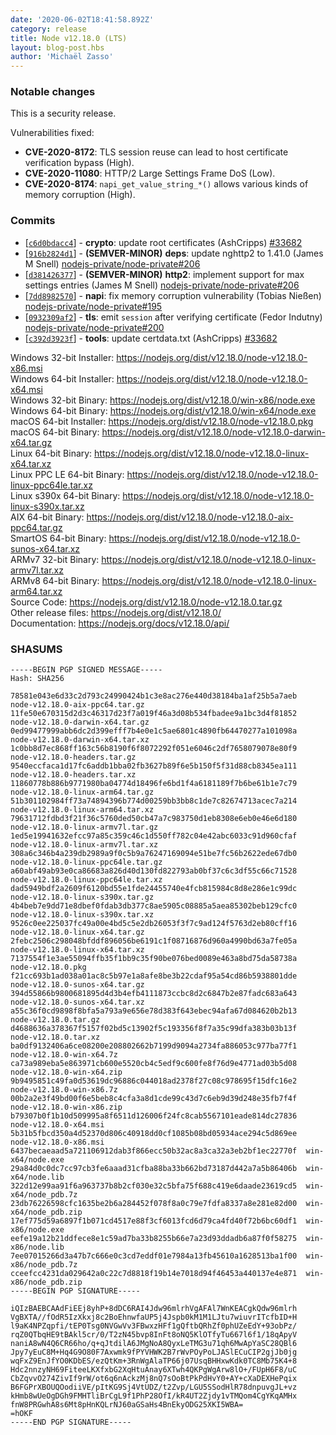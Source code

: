 ```yaml
---
date: '2020-06-02T18:41:58.892Z'
category: release
title: Node v12.18.0 (LTS)
layout: blog-post.hbs
author: 'Michaël Zasso'
---
```


### Notable changes

This is a security release.

Vulnerabilities fixed:

- **CVE-2020-8172**: TLS session reuse can lead to host certificate verification bypass (High).
- **CVE-2020-11080**: HTTP/2 Large Settings Frame DoS (Low).
- **CVE-2020-8174**: `napi_get_value_string_*()` allows various kinds of memory corruption (High).

### Commits

- [[`c6d0bdacc4`](https://github.com/nodejs/node/commit/c6d0bdacc4)] - **crypto**: update root certificates (AshCripps) [#33682](https://github.com/nodejs/node/pull/33682)
- [[`916b2824d1`](https://github.com/nodejs/node/commit/916b2824d1)] - **(SEMVER-MINOR)** **deps**: update nghttp2 to 1.41.0 (James M Snell) [nodejs-private/node-private#206](https://github.com/nodejs-private/node-private/pull/206)
- [[`d381426377`](https://github.com/nodejs/node/commit/d381426377)] - **(SEMVER-MINOR)** **http2**: implement support for max settings entries (James M Snell) [nodejs-private/node-private#206](https://github.com/nodejs-private/node-private/pull/206)
- [[`7dd8982570`](https://github.com/nodejs/node/commit/7dd8982570)] - **napi**: fix memory corruption vulnerability (Tobias Nießen) [nodejs-private/node-private#195](https://github.com/nodejs-private/node-private/pull/195)
- [[`0932309af2`](https://github.com/nodejs/node/commit/0932309af2)] - **tls**: emit `session` after verifying certificate (Fedor Indutny) [nodejs-private/node-private#200](https://github.com/nodejs-private/node-private/pull/200)
- [[`c392d3923f`](https://github.com/nodejs/node/commit/c392d3923f)] - **tools**: update certdata.txt (AshCripps) [#33682](https://github.com/nodejs/node/pull/33682)

Windows 32-bit Installer: https://nodejs.org/dist/v12.18.0/node-v12.18.0-x86.msi \
Windows 64-bit Installer: https://nodejs.org/dist/v12.18.0/node-v12.18.0-x64.msi \
Windows 32-bit Binary: https://nodejs.org/dist/v12.18.0/win-x86/node.exe \
Windows 64-bit Binary: https://nodejs.org/dist/v12.18.0/win-x64/node.exe \
macOS 64-bit Installer: https://nodejs.org/dist/v12.18.0/node-v12.18.0.pkg \
macOS 64-bit Binary: https://nodejs.org/dist/v12.18.0/node-v12.18.0-darwin-x64.tar.gz \
Linux 64-bit Binary: https://nodejs.org/dist/v12.18.0/node-v12.18.0-linux-x64.tar.xz \
Linux PPC LE 64-bit Binary: https://nodejs.org/dist/v12.18.0/node-v12.18.0-linux-ppc64le.tar.xz \
Linux s390x 64-bit Binary: https://nodejs.org/dist/v12.18.0/node-v12.18.0-linux-s390x.tar.xz \
AIX 64-bit Binary: https://nodejs.org/dist/v12.18.0/node-v12.18.0-aix-ppc64.tar.gz \
SmartOS 64-bit Binary: https://nodejs.org/dist/v12.18.0/node-v12.18.0-sunos-x64.tar.xz \
ARMv7 32-bit Binary: https://nodejs.org/dist/v12.18.0/node-v12.18.0-linux-armv7l.tar.xz \
ARMv8 64-bit Binary: https://nodejs.org/dist/v12.18.0/node-v12.18.0-linux-arm64.tar.xz \
Source Code: https://nodejs.org/dist/v12.18.0/node-v12.18.0.tar.gz \
Other release files: https://nodejs.org/dist/v12.18.0/ \
Documentation: https://nodejs.org/docs/v12.18.0/api/

### SHASUMS

```
-----BEGIN PGP SIGNED MESSAGE-----
Hash: SHA256

78581e043e6d33c2d793c24990424b1c3e8ac276e440d38184ba1af25b5a7aeb  node-v12.18.0-aix-ppc64.tar.gz
11fe50e670315d2d3c46317d23f7a019f46a3d08b534fbadee9a1bc3d4f81852  node-v12.18.0-darwin-x64.tar.gz
0ed99477999abb6dc2d399efff7b4e0e1c5ae6801c4890fb64470277a101098a  node-v12.18.0-darwin-x64.tar.xz
1c0bb8d7ec868ff163c56b8190f6f8072292f051e6046c2df7658079078e80f9  node-v12.18.0-headers.tar.gz
9540eccfaca1d17fc6addb1bba02fb3627b89f6e5b150f5f31d88cb8345ea111  node-v12.18.0-headers.tar.xz
11860778b886b9771980ba04774d18496fe6bd1f4a6181189f7b6be61b1e7c79  node-v12.18.0-linux-arm64.tar.gz
51b301102984ff73a74894396b774d00259bb3bb8c1de7c82674713acec7a214  node-v12.18.0-linux-arm64.tar.xz
79631712fdbd3f21f36c5760ded50cb47a7c983750d1eb8308e6eb0e46e6d180  node-v12.18.0-linux-armv7l.tar.gz
1ed5e19941632efcc97a85c359c46c1d550ff782c04e42abc6033c91d960cfaf  node-v12.18.0-linux-armv7l.tar.xz
308a6c346b4a239db2989a9f0c5b9a76247169094e51be7fc56b2622ede67db0  node-v12.18.0-linux-ppc64le.tar.gz
a60abf49ab93e0ca86683a826d40d130fd822793ab0bf37c6c3df55c66c71528  node-v12.18.0-linux-ppc64le.tar.xz
dad5949bdf2a2609f6120bd55e1fde24455740e4fcb815984c8d8e286e1c99dc  node-v12.18.0-linux-s390x.tar.gz
4b4beb7e9dd71e8dbef0fdab3db377c8ae5905c08885a5aea85302beb129cfc0  node-v12.18.0-linux-s390x.tar.xz
9526c0ee225037fc49a00e4bd5c5e2db26053f3f7c9ad124f5763d2eb80cff16  node-v12.18.0-linux-x64.tar.gz
2febc2506c298048bfddf896056be6191c1f08716876d960a4990bd63a7fe05a  node-v12.18.0-linux-x64.tar.xz
7137554f1e3ae55094ffb35f1bb9c35f90be076bed0089e463a8bd75da58738a  node-v12.18.0.pkg
f21cc693b1ad038a01ac8c5b97e1a8afe8be3b22cdaf95a54cd86b5938801dde  node-v12.18.0-sunos-x64.tar.gz
394d55866b9800681895d4d3b4efb4111873ccbc8d2c6847b2e87fadc683a643  node-v12.18.0-sunos-x64.tar.xz
a55c36f0cd9898f8bfa5a793a9e656e78d383f643ebec94afa67d084620b2b13  node-v12.18.0.tar.gz
d4688636a378367f5157f02bd5c13902f5c193356f8f7a35c99dfa383b03b13f  node-v12.18.0.tar.xz
ba0df9132406a6ce08200e208802662b7199d9094a2734fa886053c977ba77f1  node-v12.18.0-win-x64.7z
ca73a989eba5e863971cb600e5520cb4c5edf9c600fe8f76d9e4771ad03b5d08  node-v12.18.0-win-x64.zip
9b9495851c49fa0d53619dc96886c044018ad2378f27c08c978695f15dfc16e2  node-v12.18.0-win-x86.7z
00b2a2e3f49bd00f6e5beb8c4cfa3a8d1cde99c43d7c6eb9d39d248e35fb7f4f  node-v12.18.0-win-x86.zip
b79307b0f1b10d509995a8f6511d126006f24fc8cab5567101eade814dc27836  node-v12.18.0-x64.msi
5b31b5fbcd350a4d52370d806c40918dd0cf1085b08bd05934ace294c5d869ee  node-v12.18.0-x86.msi
6437becaeaad5a721106912dab3f866ecc50b32ac8a3ca32a3eb2bf1ec22770f  win-x64/node.exe
29a84d0c0dc7cc97cb3fe6aaad31cfba88ba33b662bd73187d442a7a5b86406b  win-x64/node.lib
322d12e99aa91f6a963737b8b2cf030e32c5bfa75f688c419e6daade23619cd5  win-x64/node_pdb.7z
23db76226598cfc1635be2b6a284452f078f8a0c79e7fdfa8337a8e281e82d00  win-x64/node_pdb.zip
17ef775d59a6897f1b071cd4517e88f3cf6013fcd6d79ca4fd40f72b6bc60df1  win-x86/node.exe
eefe19a12b21ddfece8e1c59ad7ba33b8255b66e7a23d93ddadb6a87f0f58275  win-x86/node.lib
7ee07015266d3a47b7c666e0c3cd7eddf01e7984a13fb45610a1628513ba1f00  win-x86/node_pdb.7z
cceefcc4231da029642a0c22c7d8818f19b14e7018d94f46453a440137e4e871  win-x86/node_pdb.zip
-----BEGIN PGP SIGNATURE-----

iQIzBAEBCAAdFiEEj8yhP+8dDC6RAI4Jdw96mlrhVgAFAl7WnKEACgkQdw96mlrh
VgBXTA//fOdR5IzXkxj8c2BoEhnwfaUP5j4Jspb0kM1M1LJtu7wiuvrITcfbID+H
l9aK4NPZqpfi/tEP0Tsg0NVGwVv3FBwxzHFf1gQftbQRhZf0phUZeEdY+93obPz/
rqZ0QTbqHE9tBAkl5cr/0/T2zN45bvp8InFt8oNQ5KlOTfyTu667l6f1/18qApyV
naniA8wN4Q6CR66ho/q+qJtdilA6JMgNoA8QyxLeTMG3u71qh6MwApYaSC28QBl6
Jpy7yEuC8M+Hq4G9O80F7Axwmk9fPYVHWK2B7rWvPOyPoLJASlECuCIP2gjJb0jg
wqFxZ9EnJfYO0KDbES/ezQtKm+3RnWgAlaTP66j07UsqBHHxwKdk0TC8Mb75K4+8
Hdc2nnzyNH69FiteeLKXfxbG2XqHtuAnay6XTwh4QKPgWgArw8lO+/FUpH6F8/uC
CbZqvvO274ZivIf9rW/ot6q6nAckzMj8nQ7sOoBtPkPdHvY0+AY+cXaDEXHePqix
B6FGPrXBOUQOodiiVE/pItKG9Sj4VtUDZ/t2Zvp/LGU5SSodHlR78dnpuvgJL+vz
kHmb8wUeOgDGh9FMHTliBrCgL9f1PhP28OfI/kR4UT2Zjdy1vTMQom4CgYKqAMHx
fnW8PRGwhA8s6Mt8pHnKQLrNJ60aGSaHs4BnEkyODG25XKI5WBA=
=hOKF
-----END PGP SIGNATURE-----

```
